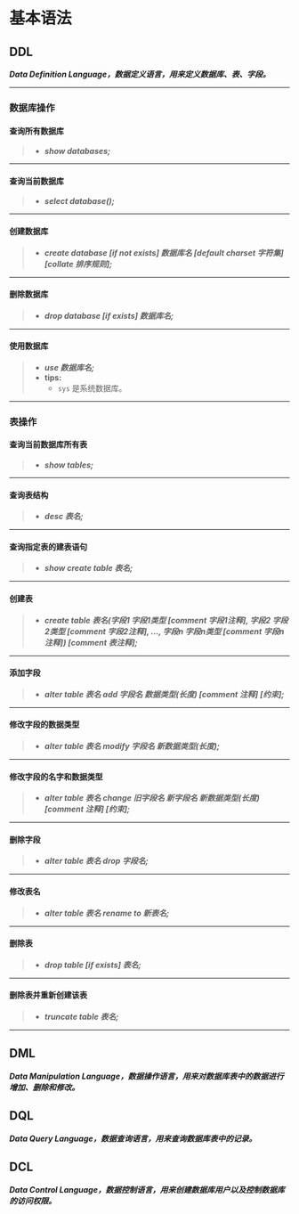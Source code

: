 # 基本语法

## DDL

***Data Definition Language，数据定义语言，用来定义数据库、表、字段。***

---

### 数据库操作

#### 查询所有数据库

> - ***show databases;***

---

#### 查询当前数据库

> - ***select database();***

---

#### 创建数据库

> - ***create database [if not exists] 数据库名 [default charset 字符集] [collate 排序规则];***

---

#### 删除数据库

> - ***drop database [if exists] 数据库名;***

---

#### 使用数据库

> - ***use 数据库名;***
> - **tips:**
>   - `sys` 是系统数据库。

---

### 表操作

#### 查询当前数据库所有表

> - ***show tables;***

---

#### 查询表结构

> - ***desc 表名;***

---

#### 查询指定表的建表语句

> - ***show create table 表名;***

---

#### 创建表

> - ***create table 表名(字段1 字段1类型 [comment 字段1注释], 字段2 字段2类型 [comment 字段2注释], ..., 字段n 字段n类型 [comment 字段n注释]) [comment 表注释];***

---

#### 添加字段

> - ***alter table 表名 add 字段名 数据类型(长度) [comment 注释] [约束];***

---

#### 修改字段的数据类型

> - ***alter table 表名 modify 字段名 新数据类型(长度);***

---

#### 修改字段的名字和数据类型

> - ***alter table 表名 change 旧字段名 新字段名 新数据类型(长度) [comment 注释] [约束];***

---

#### 删除字段

> - ***alter table 表名 drop 字段名;***

---

#### 修改表名

> - ***alter table 表名 rename to 新表名;***

---

#### 删除表

> - ***drop table [if exists] 表名;***

---

#### 删除表并重新创建该表

> - ***truncate table 表名;***

---

## DML

***Data Manipulation Language，数据操作语言，用来对数据库表中的数据进行增加、删除和修改。***

## DQL

***Data Query Language，数据查询语言，用来查询数据库表中的记录。***

## DCL

***Data Control Language，数据控制语言，用来创建数据库用户以及控制数据库的访问权限。***
